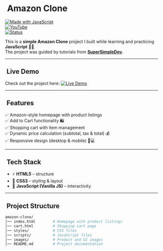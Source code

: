 # ​ Amazon Clone

[![Made with JavaScript](https://img.shields.io/badge/Made%20with-JavaScript-yellow?logo=javascript)](https://developer.mozilla.org/en-US/docs/Web/JavaScript)  
[![YouTube](https://img.shields.io/badge/Learning_from-SuperSimpleDev-red?logo=youtube)](https://www.youtube.com/@SuperSimpleDev)  
[![Status](https://img.shields.io/badge/Status-Learning%20Project-blue)]()

This is a **simple Amazon Clone** project I built while learning and practicing **JavaScript** 🧑‍💻.  
The project was guided by tutorials from **[SuperSimpleDev](https://www.youtube.com/@SuperSimpleDev)**.

---

## ​ Live Demo  
Check out the project here: [![Live Demo](https://img.shields.io/badge/Live%20Demo-Visit%20Now-green?style=for-the-badge)](https://kochar-eshan.github.io/Amazon-clone-project/home.html)

---

## ​ Features  
✅ Amazon-style homepage with product listings  
✅ Add to Cart functionality 🛍️  
✅ Shopping cart with item management  
✅ Dynamic price calculation (subtotal, tax & total) 💰  
✅ Responsive design (desktop & mobile) 📱💻

---

## ​​ Tech Stack  
- ⚡ **HTML5** – structure  
- 🎨 **CSS3** – styling & layout  
- 🔮 **JavaScript (Vanilla JS)** – interactivity

---

## ​ Project Structure  
```bash
amazon-clone/
│── index.html        # Homepage with product listings
│── cart.html         # Shopping cart page
│── styles/           # CSS files
│── scripts/          # JavaScript files
│── images/           # Product and UI images
│── README.md         # Project documentation
